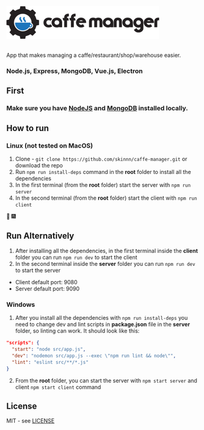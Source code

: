 <img src="client/static/logo/caffe_manager_horizontal.png" alt="Caffe Manager" width="400">
<br><br>

App that makes managing a caffe/restaurant/shop/warehouse easier.

### Node.js, Express, MongoDB, Vue.js, Electron

## First

### Make sure you have [NodeJS](https://nodejs.org/en/) and [MongoDB](https://www.mongodb.com/) installed locally.

## How to run

### Linux (not tested on MacOS)
1. Clone - `git clone https://github.com/skinnn/caffe-manager.git` or download the repo
2. Run `npm run install-deps` command in the **root** folder to install all the dependencies
3. In the first terminal (from the **root** folder) start the server with `npm run server`
4. In the second terminal (from the **root** folder) start the client with `npm run client`

:tada: :fireworks:

## Run Alternatively

1. After installing all the dependencies, in the first terminal inside the **client** folder you can run `npm run dev` to start the client
2. In the second terminal inside the **server** folder you can run `npm run dev` to start the server

- Client default port: 9080
- Server default port: 9090

### Windows
1. After you install all the dependencies with `npm run install-deps` you need to change dev and lint scripts in **package.json** file in the **server** folder, so linting can work. It should look like this:

```json
"scripts": {
  "start": "node src/app.js",
  "dev": "nodemon src/app.js --exec \"npm run lint && node\"",
  "lint": "eslint src/**/*.js"
}
```

2. From the **root** folder, you can start the server with `npm start server` and client `npm start client` command




## License

MIT - see [LICENSE](LICENSE)
